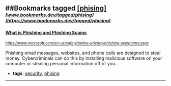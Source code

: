 ##Bookmarks tagged [[phising]](https://www.bookmarks.dev?q=[phising])
_<sup><sup>[www.bookmarks.dev/tagged/phising](https://www.bookmarks.dev/tagged/phising)</sup></sup>_
---
#### [What is Phishing and Phishing Scams](https://www.microsoft.com/en-us/safety/online-privacy/phishing-symptoms.aspx)
_<sup>https://www.microsoft.com/en-us/safety/online-privacy/phishing-symptoms.aspx</sup>_

Phishing email messages, websites, and phone calls are designed to steal money. Cybercriminals can do this by installing malicious software on your computer or stealing personal information off of you...
* **tags**: [security](../tagged/security.md), [phising](../tagged/phising.md)
---
